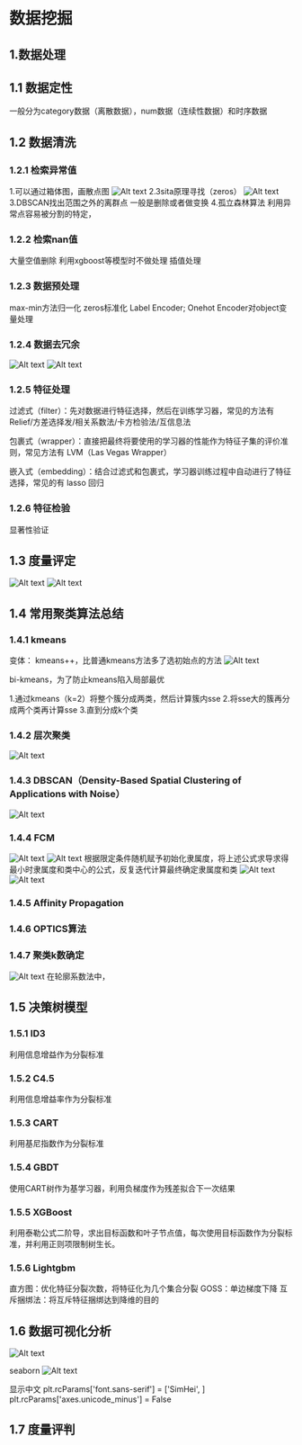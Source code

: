 # 数据挖掘

## 1.数据处理

## 1.1 数据定性

一般分为category数据（离散数据），num数据（连续性数据）和时序数据

## 1.2 数据清洗

### 1.2.1 检索异常值

1.可以通过箱体图，画散点图
![Alt text](image-12.png)
2.3sita原理寻找（zeros）
![Alt text](image-13.png)
3.DBSCAN找出范围之外的离群点
一般是删除或者做变换
4.孤立森林算法
利用异常点容易被分割的特定，

### 1.2.2 检索nan值

大量空值删除
利用xgboost等模型时不做处理
插值处理

### 1.2.3 数据预处理

max-min方法归一化
zeros标准化
Label Encoder; Onehot Encoder对object变量处理

### 1.2.4 数据去冗余

![Alt text](image-14.png)
![Alt text](image-15.png)

### 1.2.5 特征处理

过滤式（filter）：先对数据进行特征选择，然后在训练学习器，常见的方法有 Relief/方差选择发/相关系数法/卡方检验法/互信息法

包裹式（wrapper）：直接把最终将要使用的学习器的性能作为特征子集的评价准则，常见方法有 LVM（Las Vegas Wrapper）

嵌入式（embedding）：结合过滤式和包裹式，学习器训练过程中自动进行了特征选择，常见的有 lasso 回归

### 1.2.6 特征检验

显著性验证

## 1.3 度量评定

![Alt text](image-1.png)
![Alt text](image-20.png)

## 1.4 常用聚类算法总结

### 1.4.1 kmeans

变体：
kmeans++，比普通kmeans方法多了选初始点的方法
![Alt text](image-2.png)

bi-kmeans，为了防止kmeans陷入局部最优

1.通过kmeans（k=2）将整个簇分成两类，然后计算簇内sse
2.将sse大的簇再分成两个类再计算sse
3.直到分成k个类

### 1.4.2 层次聚类

![Alt text](image-4.png)

### 1.4.3 DBSCAN（Density-Based Spatial Clustering of Applications with Noise）

![Alt text](image-6.png)

### 1.4.4 FCM

![Alt text](image-8.png)
![Alt text](image-9.png)
根据限定条件随机赋予初始化隶属度，将上述公式求导求得最小时隶属度和类中心的公式，反复迭代计算最终确定隶属度和类
![Alt text](image-10.png)
![Alt text](image-11.png)

### 1.4.5 Affinity Propagation

### 1.4.6 OPTICS算法

### 1.4.7 聚类k数确定

![Alt text](image-19.png)
在轮廓系数法中，

## 1.5 决策树模型

### 1.5.1 ID3

利用信息增益作为分裂标准

### 1.5.2 C4.5

利用信息增益率作为分裂标准

### 1.5.3 CART

利用基尼指数作为分裂标准

### 1.5.4 GBDT

使用CART树作为基学习器，利用负梯度作为残差拟合下一次结果

### 1.5.5 XGBoost

利用泰勒公式二阶导，求出目标函数和叶子节点值，每次使用目标函数作为分裂标准，并利用正则项限制树生长。

### 1.5.6 Lightgbm

直方图：优化特征分裂次数，将特征化为几个集合分裂
GOSS：单边梯度下降
互斥捆绑法：将互斥特征捆绑达到降维的目的

## 1.6 数据可视化分析

![Alt text](image-16.png)

seaborn
![Alt text](image-17.png)

显示中文
plt.rcParams['font.sans-serif'] = ['SimHei', ]
plt.rcParams['axes.unicode_minus'] = False

## 1.7 度量评判
